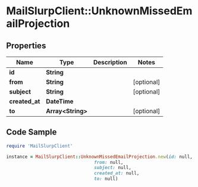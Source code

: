 # MailSlurpClient::UnknownMissedEmailProjection

## Properties

Name | Type | Description | Notes
------------ | ------------- | ------------- | -------------
**id** | **String** |  | 
**from** | **String** |  | [optional] 
**subject** | **String** |  | [optional] 
**created_at** | **DateTime** |  | 
**to** | **Array&lt;String&gt;** |  | [optional] 

## Code Sample

```ruby
require 'MailSlurpClient'

instance = MailSlurpClient::UnknownMissedEmailProjection.new(id: null,
                                 from: null,
                                 subject: null,
                                 created_at: null,
                                 to: null)
```


